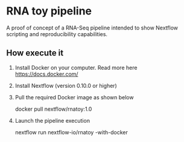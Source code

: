 RNA toy pipeline 
=================

A proof of concept of a RNA-Seq pipeline intended to show Nextflow
scripting and reproducibility capabilities.


How execute it
----------------

1) Install Docker on your computer. Read more here https://docs.docker.com/

2) Install Nextflow (version 0.10.0 or higher)

3) Pull the required Docker image as shown below 

    docker pull nextflow/rnatoy:1.0


4) Launch the pipeline execution 

    nextflow run nextflow-io/rnatoy -with-docker 
    
    
    

   